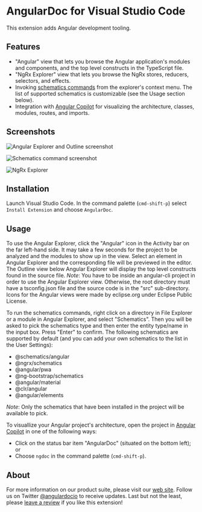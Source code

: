 # AngularDoc for Visual Studio Code
This extension adds Angular development tooling.

## Features

- "Angular" view that lets you browse the Angular application's modules and components, and the top level constructs in the TypeScript file.
- "NgRx Explorer" view that lets you browse the NgRx stores, reducers, selectors, and effects.
- Invoking [schematics commands](https://blog.angular.io/version-6-of-angular-now-available-cc56b0efa7a4) from the explorer's context menu. The list of supported schematics is customizable (see the Usage section below).
- Integration with [Angular Copilot](https://angulardoc.github.io/#/products) for visualizing the architecture, classes, modules, routes, and imports.

## Screenshots

![Angular Explorer and Outline screenshot](https://user-images.githubusercontent.com/1360728/42260032-c19cc3a8-7f17-11e8-92f1-1abb45c3e04d.gif)

![Schematics command screenshot](https://user-images.githubusercontent.com/1360728/41449801-1e5cddd0-7018-11e8-8cea-06e1c35ccd11.gif)

![NgRx Explorer](https://user-images.githubusercontent.com/1360728/46576932-67dde580-c98c-11e8-86d0-b0b239c5ad5f.gif)


## Installation

Launch Visual Studio Code. In the command palette (`cmd-shift-p`) select `Install Extension` and choose `AngularDoc`.

## Usage

To use the Angular Explorer, click the "Angular" icon in the Activity bar on the far left-hand side. It may take a few seconds for the project to be analyzed and the modules to show up in the view. Select an element in Angular Explorer and the corresponding file will be previewed in the editor. The Outline view below Angular Explorer will display the top level constructs found in the source file.
_Note_: You have to be inside an angular-cli project in order to use the Angular Explorer view. Otherwise, the root directory must have a tsconfig.json file and the source code is in the "src" sub-directory. Icons for the Angular views were made by eclipse.org under Eclipse Public License.

To run the schematics commands, right click on a directory in File Explorer or a module in Angular Explorer, and select "Schematics". Then you will be asked to pick the schematics type and then enter the entity type/name in the input box. Press "Enter" to confirm. The following schematics are supported by default (and you can add your own schematics to the list in the User Settings):
- @schematics/angular
- @ngrx/schematics
- @angular/pwa
- @ng-bootstrap/schematics
- @angular/material
- @clr/angular
- @angular/elements

_Note_: Only the schematics that have been installed in the project will be available to pick.

To visuallize your Angular project's architecture, open the project in [Angular Copilot](https://angulardoc.github.io/#/products) in one of the following ways:
- Click on the status bar item "AngularDoc" (situated on the bottom left); or
- Choose `ngdoc` in the command palette (`cmd-shift-p`).

## About

For more information on our product suite, please visit our [web site](https://angulardoc.github.io). Follow us on Twitter [@angulardocio](https://twitter.com/angulardocio) to receive updates. Last but not the least, please [leave a review](https://marketplace.visualstudio.com/items?itemName=AngularDoc.angulardoc-vscode#review-details) if you like this extension!


